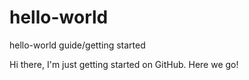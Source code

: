 # hello-world
hello-world guide/getting started 

Hi there, I'm just getting started on GitHub. Here we go!
